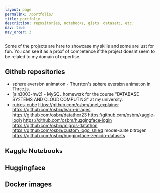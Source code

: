 ```yaml
---
layout: page
permalink: /portfolio/
title: portfolio
description: repositories, notebooks, gists, datasets, etc.
nav: true
nav_order: 3
---
```



Some of the projects are here to showcase my skills and some are just for fun. You can see it as a proof of competence if the project doesnt seem to be related to my domain of expertise.


## Github repositories

- [sphere eversion animation](https://github.com/osbm/sphere-eversion-animation) - Thurston's sphere eversion animation in Three.js.
- [ain3003-hw2] - MySQL homework for the course "DATABASE SYSTEMS AND CLOUD COMPUTING" at my university.
- [rubics-cube](https://github.com/osbm/rubics-cube)
https://github.com/osbm/unet_explainer
https://github.com/osbm/learn-images
https://github.com/osbm/datathon23
https://github.com/osbm/kaggle-login
https://github.com/osbm/huggingface-login
https://github.com/osbm/migros-datathon
https://github.com/osbm/custom_logo_shield
model-suite
bitrogen
https://github.com/osbm/huggingface-zenodo-datasets


## Kaggle Notebooks



## Huggingface


## Docker images

